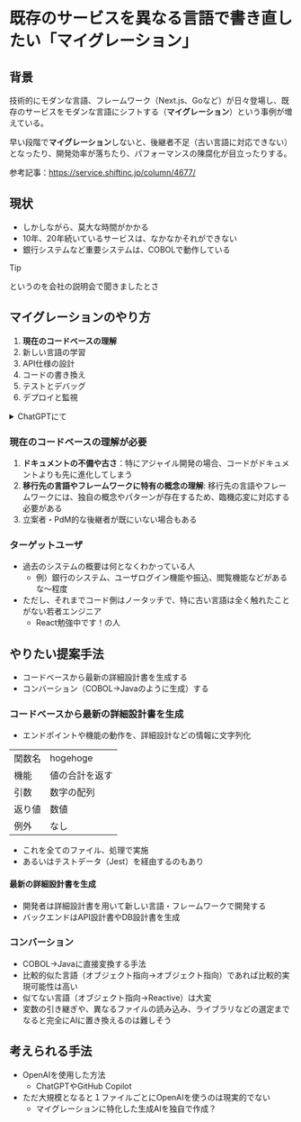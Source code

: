 # 既存のサービスを異なる言語で書き直したい「マイグレーション」

## 背景

技術的にモダンな言語、フレームワーク（Next.js、Goなど）が日々登場し、既存のサービスをモダンな言語にシフトする（**マイグレーション**）という事例が増えている。

早い段階で**マイグレーション**しないと、後継者不足（古い言語に対応できない）となったり、開発効率が落ちたり、パフォーマンスの陳腐化が目立ったりする。

参考記事：https://service.shiftinc.jp/column/4677/

## 現状

- しかしながら、莫大な時間がかかる
- 10年、20年続いているサービスは、なかなかそれができない
- 銀行システムなど重要システムは、COBOLで動作している

> [!TIP]
> というのを会社の説明会で聞きましたとさ

## マイグレーションのやり方

1. **現在のコードベースの理解**
2. 新しい言語の学習
3. API仕様の設計
4. コードの書き換え
5. テストとデバッグ
6. デプロイと監視

<details>
<summary>ChatGPTにて</summary>

言語を書き直して移行するプロセスは、以下の一般的なステップで行うことができます。

1. **現在のコードベースの理解**: まず、Next.jsで作成された既存のAPI機能について理解することから始めます。これには、エンドポイント、データモデル、ビジネスロジック、認証/認可などの機能の把握が含まれます。
2. **新しい言語の学習**: 移行先の言語であるRailsを学習します。これには、言語の構文、フレームワークの機能、ベストプラクティスなどを理解することが含まれます。
3. **API仕様の設計**: 新しい言語でのAPIの仕様を設計します。これには、エンドポイントの定義、リクエスト/レスポンスの形式、認証方法などが含まれます。この段階で、OpenAPIなどの仕様定義ツールを活用すると便利です。
4. **コードの書き換え**: 既存のNext.jsのコードをRailsのコードに書き換えます。これには、エンドポイントの実装、データモデルの作成、ビジネスロジックの移植などが含まれます。
5. **テストとデバッグ**: 新しいコードをテストし、動作を確認します。これには、ユニットテスト、統合テスト、エンドツーエンドテストなどが含まれます。また、テストやデバッグを行いながら必要に応じて修正を加えます。
6. **デプロイと監視**: 新しいコードをデプロイし、実稼働環境で動作させます。そして、システムの監視を行い、必要に応じてパフォーマンスの最適化やバグ修正を行います。
7. **文書化とトレーニング**: 新しいAPIの仕様やコードに関する文書を作成し、関係者に提供します。また、必要に応じてチームメンバーに新しい技術やベストプラクティスをトレーニングします。

このようなステップを踏むことで、言語の書き換えと移行プロセスを効果的に管理し、スムーズな移行を実現することができます。

</details>

### 現在のコードベースの理解が必要

1. **ドキュメントの不備や古さ**：特にアジャイル開発の場合、コードがドキュメントよりも先に進化してしまう
2. **移行先の言語やフレームワークに特有の概念の理解**: 移行先の言語やフレームワークには、独自の概念やパターンが存在するため、臨機応変に対応する必要がある
3. 立案者・PdM的な後継者が既にいない場合もある

### ターゲットユーザ

- 過去のシステムの概要は何となくわかっている人
    - 例）銀行のシステム、ユーザログイン機能や振込、閲覧機能などがあるな〜程度
- ただし、それまでコード側はノータッチで、特に古い言語は全く触れたことがない若者エンジニア
    - React勉強中です！の人


## やりたい提案手法

- コードベースから最新の詳細設計書を生成する
- コンバーション（COBOL→Javaのように生成）する

### コードベースから最新の詳細設計書を生成

- エンドポイントや機能の動作を、詳細設計などの情報に文字列化

|||
|-|-|
|関数名|hogehoge|
|機能|値の合計を返す|
|引数|数字の配列|
|返り値|数値|
|例外|なし|

- これを全てのファイル、処理で実施
- あるいはテストデータ（Jest）を経由するのもあり

#### 最新の詳細設計書を生成

- 開発者は詳細設計書を用いて新しい言語・フレームワークで開発する
- バックエンドはAPI設計書やDB設計書を生成

### コンバーション

- COBOL→Javaに直接変換する手法
- 比較的似た言語（オブジェクト指向→オブジェクト指向）であれば比較的実現可能性は高い
- 似てない言語（オブジェクト指向→Reactive）は大変
- 変数の引き継ぎや、異なるファイルの読み込み、ライブラリなどの選定までなると完全にAIに置き換えるのは難しそう

## 考えられる手法

- OpenAIを使用した方法
    - ChatGPTやGitHub Copilot
- ただ大規模となると１ファイルごとにOpenAIを使うのは現実的でない
    - マイグレーションに特化した生成AIを独自で作成？
